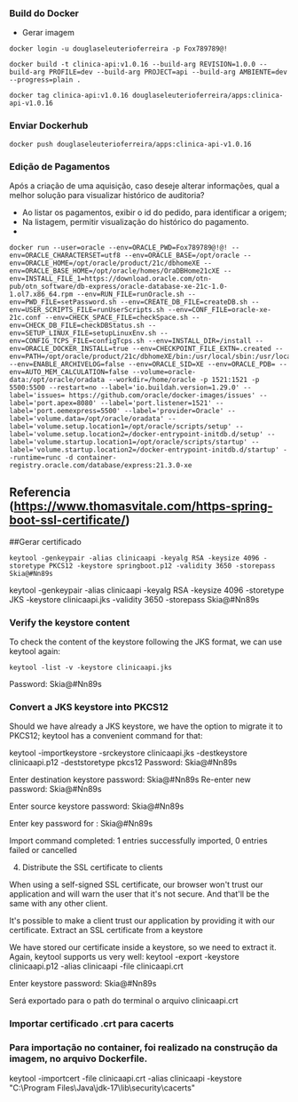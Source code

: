 ### Build do Docker
* Gerar imagem
````shell
docker login -u douglaseleuterioferreira -p Fox789789@!
````
````shell
docker build -t clinica-api:v1.0.16 --build-arg REVISION=1.0.0 --build-arg PROFILE=dev --build-arg PROJECT=api --build-arg AMBIENTE=dev --progress=plain .
````
````shell
docker tag clinica-api:v1.0.16 douglaseleuterioferreira/apps:clinica-api-v1.0.16
````
### Enviar Dockerhub
````shell
docker push douglaseleuterioferreira/apps:clinica-api-v1.0.16
````

### Edição de Pagamentos
Após a criação de uma aquisição, caso deseje alterar informações, qual a melhor solução para visualizar histórico de auditoria?
* Ao listar os pagamentos, exibir o id do pedido, para identificar a origem;
* Na listagem, permitir visualização do histórico do pagamento.
* 


``` shell 
docker run --user=oracle --env=ORACLE_PWD=Fox789789@!@! --env=ORACLE_CHARACTERSET=utf8 --env=ORACLE_BASE=/opt/oracle --env=ORACLE_HOME=/opt/oracle/product/21c/dbhomeXE --env=ORACLE_BASE_HOME=/opt/oracle/homes/OraDBHome21cXE --env=INSTALL_FILE_1=https://download.oracle.com/otn-pub/otn_software/db-express/oracle-database-xe-21c-1.0-1.ol7.x86_64.rpm --env=RUN_FILE=runOracle.sh --env=PWD_FILE=setPassword.sh --env=CREATE_DB_FILE=createDB.sh --env=USER_SCRIPTS_FILE=runUserScripts.sh --env=CONF_FILE=oracle-xe-21c.conf --env=CHECK_SPACE_FILE=checkSpace.sh --env=CHECK_DB_FILE=checkDBStatus.sh --env=SETUP_LINUX_FILE=setupLinuxEnv.sh --env=CONFIG_TCPS_FILE=configTcps.sh --env=INSTALL_DIR=/install --env=ORACLE_DOCKER_INSTALL=true --env=CHECKPOINT_FILE_EXTN=.created --env=PATH=/opt/oracle/product/21c/dbhomeXE/bin:/usr/local/sbin:/usr/local/bin:/usr/sbin:/usr/bin:/sbin:/bin --env=ENABLE_ARCHIVELOG=false --env=ORACLE_SID=XE --env=ORACLE_PDB= --env=AUTO_MEM_CALCULATION=false --volume=oracle-data:/opt/oracle/oradata --workdir=/home/oracle -p 1521:1521 -p 5500:5500 --restart=no --label='io.buildah.version=1.29.0' --label='issues= https://github.com/oracle/docker-images/issues' --label='port.apex=8080' --label='port.listener=1521' --label='port.oemexpress=5500' --label='provider=Oracle' --label='volume.data=/opt/oracle/oradata' --label='volume.setup.location1=/opt/oracle/scripts/setup' --label='volume.setup.location2=/docker-entrypoint-initdb.d/setup' --label='volume.startup.location1=/opt/oracle/scripts/startup' --label='volume.startup.location2=/docker-entrypoint-initdb.d/startup' --runtime=runc -d container-registry.oracle.com/database/express:21.3.0-xe 
```

## Referencia (https://www.thomasvitale.com/https-spring-boot-ssl-certificate/)

##Gerar certificado
``` shell
keytool -genkeypair -alias clinicaapi -keyalg RSA -keysize 4096 -storetype PKCS12 -keystore springboot.p12 -validity 3650 -storepass Skia@#Nn89s
````

keytool -genkeypair -alias clinicaapi -keyalg RSA -keysize 4096 -storetype JKS -keystore clinicaapi.jks -validity 3650 -storepass Skia@#Nn89s

### Verify the keystore content

To check the content of the keystore following the JKS format, we can use keytool again:

``` shell
keytool -list -v -keystore clinicaapi.jks
````
Password: Skia@#Nn89s

### Convert a JKS keystore into PKCS12

Should we have already a JKS keystore, we have the option to migrate it to PKCS12; keytool has a convenient command for that:

keytool -importkeystore -srckeystore clinicaapi.jks -destkeystore clinicaapi.p12 -deststoretype pkcs12
Password: Skia@#Nn89s

Enter destination keystore password: Skia@#Nn89s
Re-enter new password: Skia@#Nn89s

Enter source keystore password: Skia@#Nn89s

Enter key password for <clinicaapi>: Skia@#Nn89s

Import command completed:  1 entries successfully imported, 0 entries failed or cancelled


4. Distribute the SSL certificate to clients

When using a self-signed SSL certificate, our browser won't trust our application and will warn the user that it's not secure. And that'll be the same with any other client.

It's possible to make a client trust our application by providing it with our certificate.
Extract an SSL certificate from a keystore

We have stored our certificate inside a keystore, so we need to extract it. Again, keytool supports us very well:
keytool -export -keystore clinicaapi.p12 -alias clinicaapi -file clinicaapi.crt

Enter keystore password: Skia@#Nn89s

Será exportado para o path do terminal o arquivo clinicaapi.crt


### Importar certificado .crt para cacerts
### Para importação no container, foi realizado na construção da imagem, no arquivo Dockerfile.
keytool -importcert -file clinicaapi.crt -alias clinicaapi -keystore "C:\Program Files\Java\jdk-17\lib\security\cacerts"
